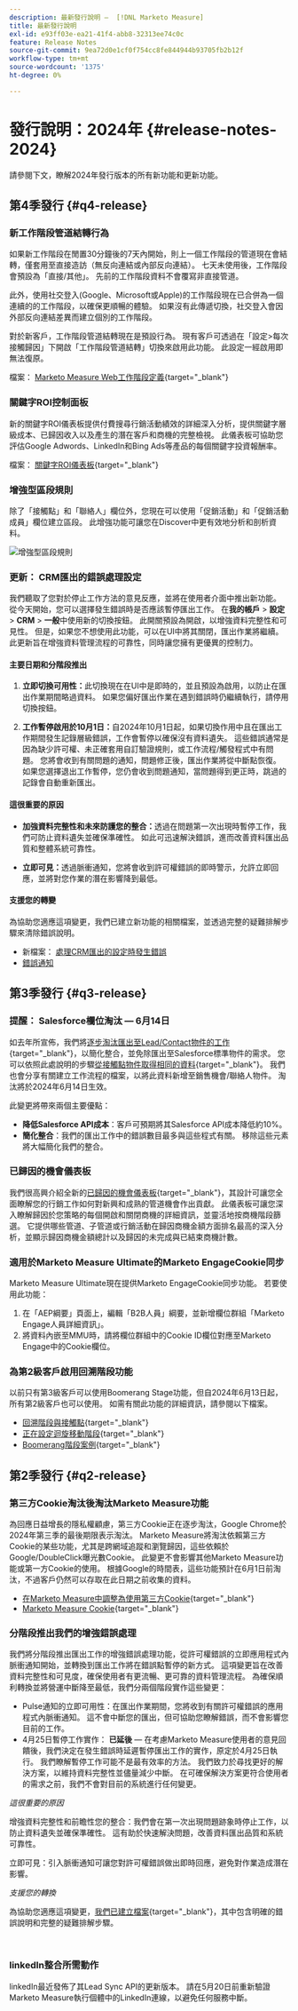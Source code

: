 ```yaml
---
description: 最新發行說明 —  [!DNL Marketo Measure]
title: 最新發行說明
exl-id: e93ff03e-ea21-41f4-abb8-32313ee74c0c
feature: Release Notes
source-git-commit: 9ea72d0e1cf0f754cc8fe844944b93705fb2b12f
workflow-type: tm+mt
source-wordcount: '1375'
ht-degree: 0%

---
```


# 發行說明：2024年 {#release-notes-2024}

請參閱下文，瞭解2024年發行版本的所有新功能和更新功能。

## 第4季發行 {#q4-release}

### 新工作階段管道結轉行為

如果新工作階段在閒置30分鐘後的7天內開始，則上一個工作階段的管道現在會結轉，僅套用至直接造訪（無反向連結或內部反向連結）。 七天未使用後，工作階段會預設為「直接/其他」。 先前的工作階段資料不會覆寫非直接管道。

此外，使用社交登入(Google、Microsoft或Apple)的工作階段現在已合併為一個連續的的工作階段，以確保更順暢的體驗。 如果沒有此傳遞切換，社交登入會因外部反向連結差異而建立個別的工作階段。

對於新客戶，工作階段管道結轉現在是預設行為。 現有客戶可透過在「設定>每次接觸歸因」下開啟「工作階段管道結轉」切換來啟用此功能。 此設定一經啟用即無法復原。

檔案： [Marketo Measure Web工作階段定義](https://experienceleague.adobe.com/en/docs/marketo-measure/using/marketo-measure-tracking/setting-up-tracking/definition-of-marketo-measure-web-sessions){target="_blank"}

### 關鍵字ROI控制面板

新的關鍵字ROI儀表板提供付費搜尋行銷活動績效的詳細深入分析，提供關鍵字層級成本、已歸因收入以及產生的潛在客戶和商機的完整檢視。 此儀表板可協助您評估Google Adwords、LinkedIn和Bing Ads等產品的每個關鍵字投資報酬率。

檔案： [關鍵字ROI儀表板](https://experienceleague.adobe.com/en/docs/marketo-measure/using/marketo-measure-discover-ui/dashboards/keyword-roi-dashboard){target="_blank"}

### 增強型區段規則

除了「接觸點」和「聯絡人」欄位外，您現在可以使用「促銷活動」和「促銷活動成員」欄位建立區段。 此增強功能可讓您在Discover中更有效地分析和剖析資料。

![增強型區段規則](assets/mm-q4-release-1.png)

### 更新： CRM匯出的錯誤處理設定

我們聽取了您對於停止工作方法的意見反應，並將在使用者介面中推出新功能。 從今天開始，您可以選擇發生錯誤時是否應該暫停匯出工作。 在&#x200B;**我的帳戶** > **設定** > **CRM** > **一般**&#x200B;中使用新的切換按鈕。 此開關預設為開啟，以增強資料完整性和可見性。 但是，如果您不想使用此功能，可以在UI中將其關閉，匯出作業將繼續。 此更新旨在增強資料管理流程的可靠性，同時讓您擁有更優異的控制力。

#### 主要日期和分階段推出

1. **立即切換可用性：**&#x200B;此切換現在在UI中是即時的，並且預設為啟用，以防止在匯出作業期間略過資料。 如果您偏好匯出作業在遇到錯誤時仍繼續執行，請停用切換按鈕。

1. **工作暫停啟用於10月1日：**&#x200B;自2024年10月1日起，如果切換作用中且在匯出工作期間發生記錄層級錯誤，工作會暫停以確保沒有資料遺失。 這些錯誤通常是因為缺少許可權、未正確套用自訂驗證規則，或工作流程/觸發程式中有問題。 您將會收到有關問題的通知，問題修正後，匯出作業將從中斷點恢復。 如果您選擇退出工作暫停，您仍會收到問題通知，當問題得到更正時，跳過的記錄會自動重新匯出。

#### 這很重要的原因

* **加強資料完整性和未來防護您的整合：**&#x200B;透過在問題第一次出現時暫停工作，我們可防止資料遺失並確保準確性。 如此可迅速解決錯誤，進而改善資料匯出品質和整體系統可靠性。

* **立即可見：**&#x200B;透過脈衝通知，您將會收到許可權錯誤的即時警示，允許立即回應，並將對您作業的潛在影響降到最低。

#### 支援您的轉變

為協助您適應這項變更，我們已建立新功能的相關檔案，並透過完整的疑難排解步驟來清除錯誤說明。

* 新檔案： [處理CRM匯出的設定時發生錯誤](/help/configuration-and-setup/marketo-measure-and-salesforce/crm-error-handling.md)
* [錯誤通知](/help/configuration-and-setup/getting-started-with-marketo-measure/error-notifications.md)

## 第3季發行 {#q3-release}

<p>

### 提醒： Salesforce欄位淘汰 — 6月14日

如去年所宣佈，我們將[逐步淘汰匯出至Lead/Contact物件的工作](https://nation.marketo.com/t5/employee-blogs/marketo-measure-salesforce-lead-and-contact-field-deprecation-06/ba-p/350179){target="_blank"}，以簡化整合，並免除匯出至Salesforce標準物件的需求。 您可以依照此處說明的步驟[從接觸點物件取得相同的資料](/help/release-notes/previous-releases/2023.md#deprecations){target="_blank"}。 我們也會分享有關建立工作流程的檔案，以將此資料新增至銷售機會/聯絡人物件。 淘汰將於2024年6月14日生效。

此變更將帶來兩個主要優點：

* **降低Salesforce API成本**：客戶可預期將其Salesforce API成本降低約10%。
* **簡化整合**：我們的匯出工作中的錯誤數目最多與這些程式有關。 移除這些元素將大幅簡化我們的整合。

### 已歸因的機會儀表板

我們很高興介紹全新的[已歸因的機會儀表板](/help/marketo-measure-discover-ui/dashboards/attributed-opportunity-dashboard.md){target="_blank"}，其設計可讓您全面瞭解您的行銷工作如何對新興和成熟的管道機會作出貢獻。 此儀表板可讓您深入瞭解歸因於您策略的每個開啟和關閉商機的詳細資訊，並靈活地按商機階段篩選。 它提供哪些管道、子管道或行銷活動在歸因商機金額方面排名最高的深入分析，並顯示歸因商機金額總計以及歸因的未完成與已結束商機計數。

### 適用於Marketo Measure Ultimate的Marketo EngageCookie同步

Marketo Measure Ultimate現在提供Marketo EngageCookie同步功能。 若要使用此功能：

1. 在「AEP綱要」頁面上，編輯「B2B人員」綱要，並新增欄位群組「Marketo Engage人員詳細資訊」。
1. 將資料內嵌至MMU時，請將欄位群組中的Cookie ID欄位對應至Marketo Engage中的Cookie欄位。

### 為第2級客戶啟用回溯階段功能

以前只有第3級客戶可以使用Boomerang Stage功能，但自2024年6月13日起，所有第2級客戶也可以使用。 如需有關此功能的詳細資訊，請參閱以下檔案。

* [回溯階段與接觸點](/help/advanced-marketo-measure-features/boomerang/boomerang-stages-and-touchpoints.md){target="_blank"}
* [正在設定迴旋移動階段](/help/advanced-marketo-measure-features/boomerang/setting-up-boomerang-stages.md){target="_blank"}
* [Boomerang階段案例](/help/advanced-marketo-measure-features/boomerang/boomerang-stage-scenarios.md){target="_blank"}

<p>

## 第2季發行 {#q2-release}

<p>

### 第三方Cookie淘汰後淘汰Marketo Measure功能

為回應日益增長的隱私權顧慮，第三方Cookie正在逐步淘汰，Google Chrome於2024年第三季的最後期限表示淘汰。 Marketo Measure將淘汰依賴第三方Cookie的某些功能，尤其是跨網域追蹤和瀏覽歸因，這些依賴於Google/DoubleClick曝光數Cookie。 此變更不會影響其他Marketo Measure功能或第一方Cookie的使用。 根據Google的時間表，這些功能預計在6月1日前淘汰，不過客戶仍然可以存取在此日期之前收集的資料。

* [在Marketo Measure中調整為使用第三方Cookie](https://nation.marketo.com/t5/employee-blogs/adapting-to-third-party-cookie-deprecation-in-marketo-measure/ba-p/345110){target="_blank"}
* [Marketo Measure Cookie](/help/marketo-measure-tracking/setting-up-tracking/marketo-measure-cookies.md){target="_blank"}

### 分階段推出我們的增強錯誤處理

我們將分階段推出匯出工作的增強錯誤處理功能，從許可權錯誤的立即應用程式內脈衝通知開始，並轉換到匯出工作將在錯誤點暫停的新方式。 這項變更旨在改善資料完整性和可見度，確保使用者有更流暢、更可靠的資料管理流程。 為確保順利轉換並將營運中斷降至最低，我們分兩個階段實作這些變更：

* Pulse通知的立即可用性：在匯出作業期間，您將收到有關許可權錯誤的應用程式內脈衝通知。 這不會中斷您的匯出，但可協助您瞭解錯誤，而不會影響您目前的工作。
* 4月25日暫停工作實作： **已延後** — 在考慮Marketo Measure使用者的意見回饋後，我們決定在發生錯誤時延遲暫停匯出工作的實作，原定於4月25日執行。 我們瞭解暫停工作可能不是最有效率的方法。 我們致力於尋找更好的解決方案，以維持資料完整性並儘量減少中斷。 在可確保解決方案更符合使用者的需求之前，我們不會對目前的系統進行任何變更。

_這很重要的原因_

增強資料完整性和前瞻性您的整合：我們會在第一次出現問題跡象時停止工作，以防止資料遺失並確保準確性。 這有助於快速解決問題，改善資料匯出品質和系統可靠性。

立即可見：引入脈衝通知可讓您對許可權錯誤做出即時回應，避免對作業造成潛在影響。

_支援您的轉換_

為協助您適應這項變更，[我們已建立檔案](/help/configuration-and-setup/getting-started-with-marketo-measure/error-notifications.md){target="_blank"}，其中包含明確的錯誤說明和完整的疑難排解步驟。

<br>

### linkedIn整合所需動作

linkedIn最近發佈了其Lead Sync API的更新版本。 請在5月20日前重新驗證Marketo Measure執行個體中的LinkedIn連線，以避免任何服務中斷。
